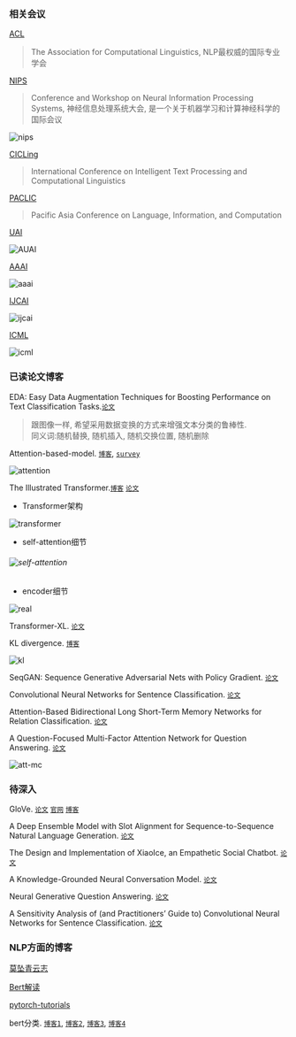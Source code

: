 ### 相关会议

[ACL](https://www.aclweb.org/portal/)

 > The Association for Computational Linguistics, NLP最权威的国际专业学会
 
[NIPS](https://nips.cc/)
 
 > Conference and Workshop on Neural Information Processing Systems, 神经信息处理系统大会, 是一个关于机器学习和计算神经科学的国际会议
 
![nips](images/paper/nips.png)

[CICLing](https://www.cicling.org/2018/)

> International Conference on Intelligent Text Processing and Computational Linguistics

[PACLIC](http://www.cbs.polyu.edu.hk/2018paclic/)
 
> Pacific Asia Conference on Language, Information, and Computation

[UAI](http://auai.org/)
 
![AUAI](images/paper/auai.png)
 
[AAAI](https://www.aaai.org/)

![aaai](images/paper/aaai.png)

[IJCAI](https://www.ijcai.org/)

![ijcai](images/paper/ijcai.png)

[ICML](https://icml.cc/)

![icml](images/paper/icml.png)

### 已读论文博客

EDA: Easy Data Augmentation Techniques for Boosting Performance on Text Classification Tasks.[`论文`](https://arxiv.org/pdf/1901.11196.pdf)

> 跟图像一样, 希望采用数据变换的方式来增强文本分类的鲁棒性.\
> 同义词:随机替换, 随机插入, 随机交换位置, 随机删除

Attention-based-model. [`博客`](http://www.wildml.com/2016/01/attention-and-memory-in-deep-learning-and-nlp/), [`survey`](http://yanran.li/peppypapers/2015/10/07/survey-attention-model-1.html)

![attention](images/attention/attention-based-model.png)

The Illustrated Transformer.[`博客`](https://jalammar.github.io/illustrated-transformer/) [`论文`](https://arxiv.org/pdf/1706.03762.pdf)

* Transformer架构

![transformer](images/transformer.png)

* self-attention细节

###### ![self-attention](images/attention.png)

* encoder细节

![real](images/transformer_resideual_layer_norm_2.png)

Transformer-XL. [`论文`](https://arxiv.org/pdf/1901.02860.pdf)

KL divergence. [`博客`](https://www.countbayesie.com/blog/2017/5/9/kullback-leibler-divergence-explained)

![kl](images/kl.png)

SeqGAN: Sequence Generative Adversarial Nets with Policy Gradient. [`论文`](https://arxiv.org/pdf/1609.05473.pdf)

Convolutional Neural Networks for Sentence Classification. [`论文`](https://arxiv.org/pdf/1408.5882.pdf)

Attention-Based Bidirectional Long Short-Term Memory Networks for Relation Classification. [`论文`](http://www.aclweb.org/anthology/P16-2034)

A Question-Focused Multi-Factor Attention Network for Question Answering. [`论文`](https://arxiv.org/pdf/1801.08290.pdf)

![att-mc](images/att-mc.png)

### 待深入

GloVe. [`论文`](https://nlp.stanford.edu/pubs/glove.pdf) [`官网`](https://nlp.stanford.edu/projects/glove/) [`博客`](https://blog.csdn.net/u014665013/article/details/79642083)

A Deep Ensemble Model with Slot Alignment for Sequence-to-Sequence Natural Language Generation. [`论文`](https://arxiv.org/pdf/1805.06553.pdf)

The Design and Implementation of XiaoIce, an Empathetic Social Chatbot. [`论文`](https://arxiv.org/pdf/1812.08989.pdf)

A Knowledge-Grounded Neural Conversation Model. [`论文`](https://arxiv.org/pdf/1702.01932.pdf)

Neural Generative Question Answering. [`论文`](https://arxiv.org/pdf/1512.01337v1.pdf)

A Sensitivity Analysis of (and Practitioners’ Guide to) Convolutional Neural Networks for Sentence Classification. [`论文`](https://arxiv.org/pdf/1510.03820.pdf)

### NLP方面的博客

[莫坠青云志](https://tobiaslee.top/)

[Bert解读](https://www.cnblogs.com/rucwxb/p/10277217.html)

[pytorch-tutorials](https://pytorch.org/tutorials/)

bert分类. [`博客1`](https://www.jiqizhixin.com/articles/2019-03-13-4), [`博客2`](https://www.cnblogs.com/jiangxinyang/p/10241243.html), [`博客3`](https://blog.csdn.net/macanv/article/details/85684284), [`博客4`](http://www.52nlp.cn/bert-paper-%E8%AE%BA%E6%96%87-%E6%96%87%E7%AB%A0-%E4%BB%A3%E7%A0%81%E8%B5%84%E6%BA%90%E6%B1%87%E6%80%BB)

